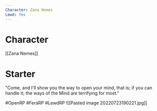 ```yaml
---
Character: Zana Nemes
Lewd: Yes
---
```

# Character
[[Zana Nemes]]

# Starter
"Come, and I'll show you the way to open your mind, that is; if you can handle it; the ways of the Mind are terrifying for most."


#OpenRP #FeraRP #LewdRP 
![[Pasted image 20220723190221.jpg]]